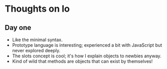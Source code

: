 # Thoughts on Io

## Day one

- Like the minimal syntax.
- Prototype language is interesting; experienced a bit with JavaScript but never explored deeply.
- The slots concept is cool; it's how I explain objects to newbies anyway.
- Kind of wild that methods are objects that can exist by themselves!

